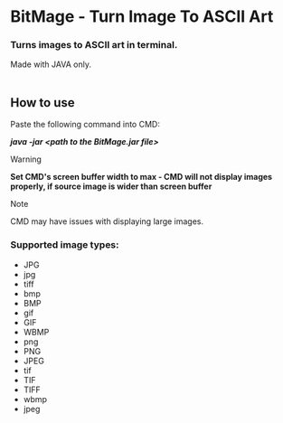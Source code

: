 # BitMage - Turn Image To ASCII Art

### Turns images to ASCII art in terminal.<br/>
Made with JAVA only. <br/> <br/>

## How to use

Paste the following command into CMD:

***java -jar \<path to the BitMage.jar file>***

> [!WARNING]
> **Set CMD's screen buffer width to max - CMD will not display images properly, if source image is wider than screen buffer<br/>**

> [!NOTE]
> CMD may have issues with displaying large images. 

### Supported image types:

- JPG
- jpg
- tiff
- bmp
- BMP
- gif
- GIF
- WBMP
- png
- PNG
- JPEG
- tif
- TIF
- TIFF
- wbmp
- jpeg

 <br/>


